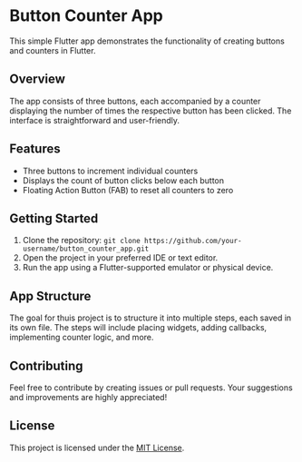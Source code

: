 # Button Counter App

This simple Flutter app demonstrates the functionality of creating buttons and counters in Flutter.

## Overview

The app consists of three buttons, each accompanied by a counter displaying the number of times the respective button has been clicked. The interface is straightforward and user-friendly.

## Features

- Three buttons to increment individual counters
- Displays the count of button clicks below each button
- Floating Action Button (FAB) to reset all counters to zero

## Getting Started

1. Clone the repository: `git clone https://github.com/your-username/button_counter_app.git`
2. Open the project in your preferred IDE or text editor.
3. Run the app using a Flutter-supported emulator or physical device.

## App Structure

The goal for thuis project is to structure it into multiple steps, each saved in its own file. The steps will include placing widgets, adding callbacks, implementing counter logic, and more.

## Contributing

Feel free to contribute by creating issues or pull requests. Your suggestions and improvements are highly appreciated!

## License

This project is licensed under the [MIT License](LICENSE).
